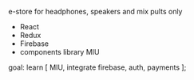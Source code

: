 e-store for headphones, speakers and mix pults only


- React
- Redux
- Firebase
- components library MIU

 goal: learn [
            MIU,
            integrate firebase,
            auth,
            payments
        ];
